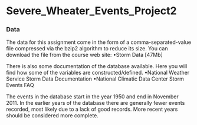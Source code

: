 # Severe_Wheater_Events_Project2
### Data

The data for this assignment come in the form of a comma-separated-value file compressed via the bzip2 algorithm to reduce its size. You can download the file from the course web site:
•Storm Data [47Mb]

There is also some documentation of the database available. Here you will find how some of the variables are constructed/defined.
•National Weather Service Storm Data Documentation
•National Climatic Data Center Storm Events FAQ

The events in the database start in the year 1950 and end in November 2011. In the earlier years of the database there are generally fewer events recorded, most likely due to a lack of good records. More recent years should be considered more complete.
